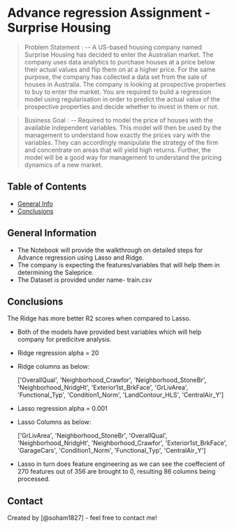 # Advance regression Assignment - Surprise Housing
> Problem Statement :
-- A US-based housing company named Surprise Housing has decided to enter the Australian market. The company uses data analytics to purchase houses at a price below their actual values and flip them on at a higher price. For the same purpose, the company has collected a data set from the sale of houses in Australia.
The company is looking at prospective properties to buy to enter the market. You are required to build a regression model using regularisation in order to predict the actual value of the prospective properties and decide whether to invest in them or not.


> Business Goal :
-- Required to model the price of houses with the available independent variables. This model will then be used by the management to understand how exactly the prices vary with the variables. They can accordingly manipulate the strategy of the firm and concentrate on areas that will yield high returns. Further, the model will be a good way for management to understand the pricing dynamics of a new market.


## Table of Contents
* [General Info](#general-information)
* [Conclusions](#conclusions)


## General Information
- The Notebook will provide the walkthrough on detailed steps for Advance regression using Lasso and Ridge.
- The company is expecting the features/variables that will help them in determining the Saleprice.
- The Dataset is provided under name- train.csv

<!-- You don't have to answer all the questions - just the ones relevant to your project. -->

## Conclusions
The Ridge has more better R2 scores when compared to Lasso.
- Both of the models have provided best variables which will help company for predicitve analysis.

- Ridge regression alpha = 20
- Ridge columns as below:

    ['OverallQual', 'Neighborhood_Crawfor', 'Neighborhood_StoneBr',
       'Neighborhood_NridgHt', 'Exterior1st_BrkFace', 'GrLivArea',
       'Functional_Typ', 'Condition1_Norm', 'LandContour_HLS',
       'CentralAir_Y']


- Lasso regression alpha = 0.001
- Lasso Columns as below: 

    ['GrLivArea', 'Neighborhood_StoneBr', 'OverallQual',
       'Neighborhood_NridgHt', 'Neighborhood_Crawfor',
       'Exterior1st_BrkFace', 'GarageCars', 'Condition1_Norm',
       'Functional_Typ', 'CentralAir_Y']
       
- Lasso in turn does feature engineering as we can see the coeffecient of 270 features out of 356 are brought to 0, resulting 86 columns being processed.

<!-- You don't have to answer all the questions - just the ones relevant to your project. -->


## Contact
Created by [@soham1827] - feel free to contact me!


<!-- Optional -->
<!-- ## License -->
<!-- This project is open source and available under the [... License](). -->

<!-- You don't have to include all sections - just the one's relevant to your project -->
